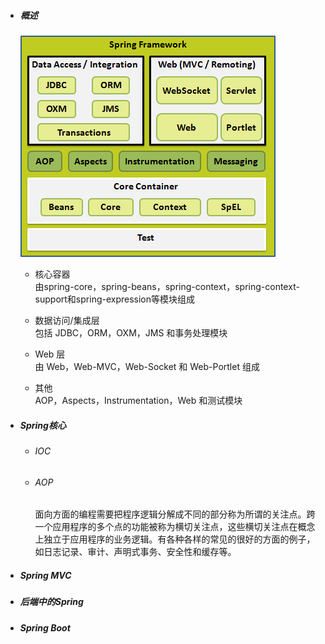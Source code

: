 * ##### 概述

  ![](/assets/import.png)

  * 核心容器  
    由spring-core，spring-beans，spring-context，spring-context-support和spring-expression等模块组成

  * 数据访问/集成层  
    包括 JDBC，ORM，OXM，JMS 和事务处理模块

  * Web 层  
    由 Web，Web-MVC，Web-Socket 和 Web-Portlet 组成

  * 其他  
    AOP，Aspects，Instrumentation，Web 和测试模块

* ##### Spring核心

  * ###### IOC
  * ###### AOP

    面向方面的编程需要把程序逻辑分解成不同的部分称为所谓的关注点。跨一个应用程序的多个点的功能被称为横切关注点，这些横切关注点在概念上独立于应用程序的业务逻辑。有各种各样的常见的很好的方面的例子，如日志记录、审计、声明式事务、安全性和缓存等。
* ##### Spring MVC
* ##### 后端中的Spring
* ##### Spring Boot



